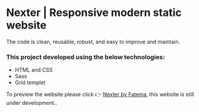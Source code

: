 <h1> Nexter | Responsive modern static website</h1>
 <p>The code is clean, reusable, robust, and easy to improve and maintain.</p>
<h3>This project developed using the below technologies:</h3>
<ul>
  <li>  HTML and CSS</li>
  <li> Sass</li>
  <li> Grid templet</li>
  </ul>
To preview the website please click 👉 <a href="https://nexter-fatema.netlify.app/">Nexter by Fatema</a>, this website is still under development.. 
